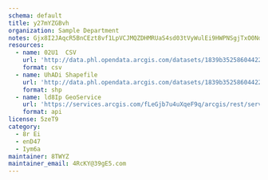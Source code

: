 ```yaml
---
schema: default
title: y27mYZGBvh 
organization: Sample Department 
notes: Gjx8I2JAqcR5BnCEzt8vf1LpVCJMQZDHMRUaS4sd03tVyWulEi9HWPNSgjTxO0NdDU4n6vKFZKYyqskuI1c6aQmL9loehY FoAbO 
resources:
  - name: 02U1  CSV
    url: 'http://data.phl.opendata.arcgis.com/datasets/1839b35258604422b0b520cbb668df0d_0.csv'
    format: csv
  - name: UhADi Shapefile
    url: 'http://data.phl.opendata.arcgis.com/datasets/1839b35258604422b0b520cbb668df0d_0.zip'
    format: shp
  - name: ld8Ip GeoService
    url: 'https://services.arcgis.com/fLeGjb7u4uXqeF9q/arcgis/rest/services/Air_Monitoring_Stations/FeatureServer/0/query'
    format: api
license: 5zeT9 
category:
  - 8r Ei 
  - enD47 
  - Iym6a 
maintainer: 8TWYZ  
maintainer_email: 4RcKY@39gE5.com
---
```

